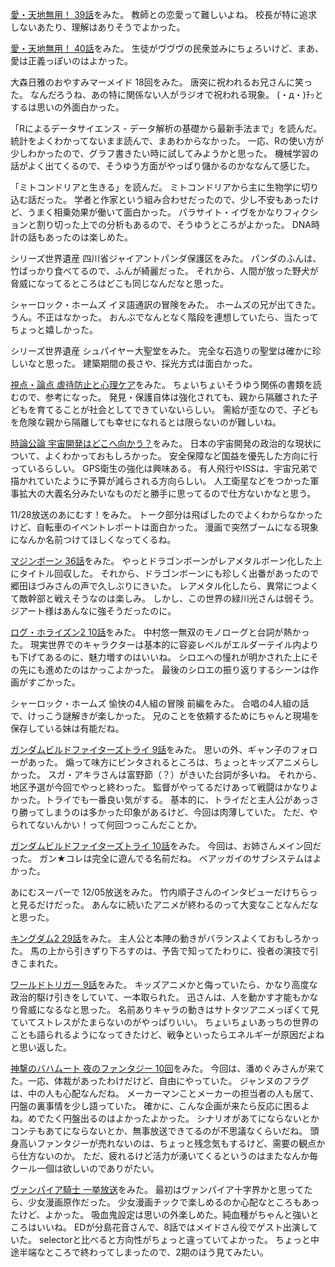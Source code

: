 [愛・天地無用！ 39話](http://www.nicovideo.jp/watch/1418004069)をみた。
教師との恋愛って難しいよね。
校長が特に追求しないあたり、理解はありそうでよかった。

[愛・天地無用！ 40話](http://www.nicovideo.jp/watch/1418088129)をみた。
生徒がヴヴヴの民衆並みにちょろいけど、まあ、愛は正義っぽいのはよかった。

大森日雅のおやすみマーメイド 18回をみた。
唐突に祝われるお兄さんに笑った。
なんだろうね、あの特に関係ない人がラジオで祝われる現象。
(・д・)ﾁｯとするは思いの外面白かった。

「Rによるデータサイエンス - データ解析の基礎から最新手法まで」を読んだ。
統計をよくわかってないまま読んで、まあわからなかった。
一応、Rの使い方が少しわかったので、グラフ書きたい時に試してみようかと思った。
機械学習の話がよく出てくるので、そうゆう方面がやっぱり儲かるのかななんて感じた。

「ミトコンドリアと生きる」を読んだ。
ミトコンドリアから主に生物学に切り込む話だった。
学者と作家という組み合わせだったので、少し不安もあったけど、うまく相乗効果が働いて面白かった。
パラサイト・イヴをかなりフィクションと割り切った上での分析もあるので、そうゆうところがよかった。
DNA時計の話もあったのは楽しめた。

シリーズ世界遺産 四川省ジャイアントパンダ保護区をみた。
パンダのふんは、竹ばっかり食べてるので、ふんが綺麗だった。
それから、人間が放った野犬が脅威になってるところはどこも同じなんだなと思った。

シャーロック・ホームズ イヌ語通訳の冒険をみた。
ホームズの兄が出てきた。うん。不正はなかった。
おんぶでなんとなく階段を連想していたら、当たってちょっと嬉しかった。

シリーズ世界遺産 シュパイヤー大聖堂をみた。
完全な石造りの聖堂は確かに珍しいなと思った。
建築期間の長さや、採光方式は面白かった。

[視点・論点 虐待防止と心理ケア](http://www.nhk.or.jp/kaisetsu-blog/400/204729.html)をみた。
ちょいちょいそうゆう関係の書類を読むので、参考になった。
発見・保護自体は強化されても、親から隔離された子どもを育てることが社会としてできていないらしい。
需給が歪なので、子どもを危険な親から隔離しても幸せになれるとは限らないのが難しいね。

[時論公論 宇宙開発はどこへ向かう？](http://www.nhk.or.jp/kaisetsu-blog/100/204039.html)をみた。
日本の宇宙開発の政治的な現状について、よくわかっておもしろかった。
安全保障など国益を優先した方向に行っているらしい。
GPS衛生の強化は興味ある。
有人飛行やISSは、宇宙兄弟で描かれていたように予算が減らされる方向らしい。
人工衛星などをつかった軍事拡大の大義名分みたいなものだと勝手に思ってるので仕方ないかなと思う。

11/28放送のあにむす！をみた。
トーク部分は飛ばしたのでよくわからなかったけど、自転車のイベントレポートは面白かった。
漫画で突然ブームになる現象になんか名前つけてほしくなってくるね。

[マジンボーン 36話](http://www.toei-anim.co.jp/tv/majinbone/episode/summary/36/)をみた。
やっとドラゴンボーンがレアメタルボーン化した上にタイトル回収した。
それから、ドラゴンボーンにも珍しく出番があったので郷田ほづみさんの声で久しぶりにきいた。
レアメタル化したら、異常につよくて敵幹部と戦えそうなのは楽しみ。
しかし、この世界の緑川光さんは弱そう。ジアート様はあんなに強そうだったのに。

[ログ・ホライズン2 10話](http://www9.nhk.or.jp/anime/loghorizon/archive/10.html)をみた。
中村悠一無双のモノローグと台詞が熱かった。
現実世界でのキャラクターは基本的に容姿レベルがエルダーテイル内よりも下げてあるのに、魅力増すのはいいね。
シロエへの憧れが明かされた上にその先にも進めたのはかっこよかった。
最後のシロエの振り返りするシーンは作画がすごかった。

シャーロック・ホームズ 愉快の4人組の冒険 前編をみた。
合唱の4人組の話で、けっこう謎解きが楽しかった。
兄のことを依頼するためにちゃんと現場を保存している妹は有能だね。

[ガンダムビルドファイターズトライ 9話](http://gundam-bf.net/story/09/)をみた。
思いの外、ギャン子のフォローがあった。
煽って味方にビンタされるところは、ちょっとキッズアニメらしかった。
スガ・アキラさんは富野節（？）がきいた台詞が多いね。
それから、地区予選が今回でやっと終わった。
監督がやってるだけあって戦闘はかなりよかった。トライでも一番良い気がする。
基本的に、トライだと主人公があっさり勝ってしまうのは多かった印象があるけど、今回は肉薄していた。
ただ、やられてないんかい！って何回つっこんだことか。

[ガンダムビルドファイターズトライ 10話](http://gundam-bf.net/story/10/)をみた。
今回は、お姉さんメイン回だった。
ガン★コレは完全に遊んでる名前だね。
ベアッガイのサブシステムはよかった。

あにむスーパーで 12/05放送をみた。
竹内順子さんのインタビューだけちらっと見るだけだった。
あんなに続いたアニメが終わるのって大変なことなんだなと思った。

[キングダム2 29話](http://www9.nhk.or.jp/anime/kingdom2/archive/29.html)をみた。
主人公と本陣の動きがバランスよくておもしろかった。
馬の上から引きずり下ろすのは、予告で知ってたわりに、役者の演技で引きこまれた。

[ワールドトリガー 9話](http://www.toei-anim.co.jp/tv/wt/episode/summary/9/)をみた。
キッズアニメかと侮っていたら、かなり高度な政治的駆け引きをしていて、一本取られた。
迅さんは、人を動かす才能もかなり脅威になるなと思った。
名前ありキャラの動きはサトタツアニメっぽくて見ていてストレスがたまらないのがやっぱりいい。
ちょいちょいあっちの世界のことも語られるようになってきたけど、戦争といったらエネルギーが原因だよねと思い返した。

[神撃のバハムート 夜のファンタジー 10回](http://live.nicovideo.jp/watch/lv202326023)をみた。
今回は、潘めぐみさんが来てた。一応、体裁があったわけだけど、自由にやっていた。
ジャンヌのフラグは、中の人も心配なんだね。
メーカーマンことメーカーの担当者の人も居て、円盤の裏事情を少し語っていた。
確かに、こんな企画が来たら反応に困るよね。めでたく円盤出るのはよかったよかった。
シナリオがあてにならないとかコンテもあてにならないとか、無事放送できてるのが不思議なくらいだね。
頭身高いファンタジーが売れないのは、ちょっと残念気もするけど、需要の観点から仕方ないのか。
ただ、疲れるけど活力が湧いてくるというのはまたなんか毎クール一個は欲しいのでありがたい。

[ヴァンパイア騎士 一挙放送](http://live.nicovideo.jp/watch/lv197309403)をみた。
最初はヴァンパイア十字界かと思ってたら、少女漫画原作だった。
少女漫画チックで楽しめるのか心配なところもあったけど、よかった。
吸血鬼設定は思いの外楽しめた。純血種がちゃんと強いところはいいね。
EDが分島花音さんで、8話ではメイドさん役でゲスト出演していた。
selectorと比べると方向性がちょっと違っていてよかった。
ちょっと中途半端なところで終わってしまったので、2期のほう見てみたい。
